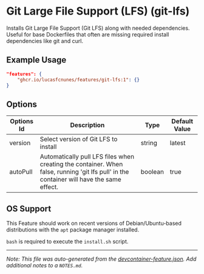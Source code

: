 
# Git Large File Support (LFS) (git-lfs)

Installs Git Large File Support (Git LFS) along with needed dependencies. Useful for base Dockerfiles that often are missing required install dependencies like git and curl.

## Example Usage

```json
"features": {
    "ghcr.io/lucasfcnunes/features/git-lfs:1": {}
}
```

## Options

| Options Id | Description | Type | Default Value |
|-----|-----|-----|-----|
| version | Select version of Git LFS to install | string | latest |
| autoPull | Automatically pull LFS files when creating the container.  When false, running 'git lfs pull' in the container will have the same effect. | boolean | true |



## OS Support

This Feature should work on recent versions of Debian/Ubuntu-based distributions with the `apt` package manager installed.

`bash` is required to execute the `install.sh` script.


---

_Note: This file was auto-generated from the [devcontainer-feature.json](https://github.com/lucasfcnunes/features/blob/main/src/git-lfs/devcontainer-feature.json).  Add additional notes to a `NOTES.md`._
